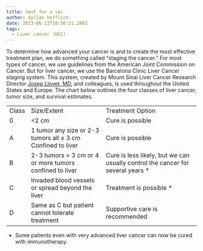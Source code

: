 ```yaml
---
title: test for a sec
author: dyllan hofflich
date: 2023-06-22T18:56:21.288Z
tags:
  - Liver cancer (HCC)
---
```




To determine how advanced your cancer is and to create the most effective treatment plan, we do something called “staging the cancer.” For most types of cancer, we use guidelines from the American Joint Commission on Cancer. But for liver cancer, we use the Barcelona Clinic Liver Cancer staging system. This system, created by Mount Sinai Liver Cancer Research Director [Josep Llovet, MD](https://www.mountsinai.org/profiles/josep-llovet), and colleagues, is used throughout the United States and Europe. The chart below outlines the four classes of liver cancer, tumor size, and survival estimates.


<table>
  <tr>
   <td>Class
   </td>
   <td>Size/Extent
   </td>
   <td>Treatment Option
   </td>
  </tr>
  <tr>
   <td>0
   </td>
   <td>&lt;2 cm 
   </td>
   <td>Cure is possible
   </td>
  </tr>
  <tr>
   <td>A
   </td>
   <td>1 tumor any size or 2-3 tumors all ≤ 3 cm Confined to liver
   </td>
   <td>Cure is possible
   </td>
  </tr>
  <tr>
   <td>B
   </td>
   <td>2-3 tumors > 3 cm or 4 or more tumors confined to liver
   </td>
   <td>Cure is less likely, but we can usually control the cancer for several years *
   </td>
  </tr>
  <tr>
   <td>C
   </td>
   <td>Invaded blood vessels or spread beyond the liver
   </td>
   <td>Treatment is possible *
   </td>
  </tr>
  <tr>
   <td>D
   </td>
   <td>Same as C but patient cannot tolerate treatment
   </td>
   <td>Supportive care is recommended
   </td>
  </tr>
</table>


* Some patients even with very advanced liver cancer can now be cured with immunotherapy.

